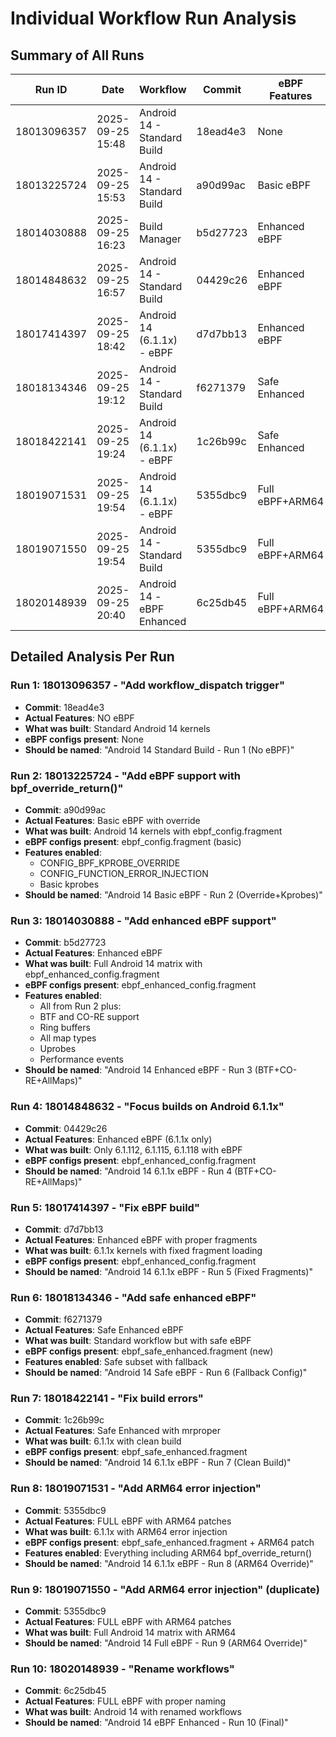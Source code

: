 # Individual Workflow Run Analysis

## Summary of All Runs

| Run ID | Date | Workflow | Commit | eBPF Features | Actual Functionality |
|--------|------|----------|---------|---------------|--------------------|
| 18013096357 | 2025-09-25 15:48 | Android 14 - Standard Build | 18ead4e3 | None | Standard kernel, no eBPF |
| 18013225724 | 2025-09-25 15:53 | Android 14 - Standard Build | a90d99ac | Basic eBPF | bpf_override_return() support |
| 18014030888 | 2025-09-25 16:23 | Build Manager | b5d27723 | Enhanced eBPF | Full eBPF stack with BTF |
| 18014848632 | 2025-09-25 16:57 | Android 14 - Standard Build | 04429c26 | Enhanced eBPF | 6.1.1x only with full eBPF |
| 18017414397 | 2025-09-25 18:42 | Android 14 (6.1.1x) - eBPF | d7d7bb13 | Enhanced eBPF | Fixed fragment loading |
| 18018134346 | 2025-09-25 19:12 | Android 14 - Standard Build | f6271379 | Safe Enhanced | Safe eBPF with fallback |
| 18018422141 | 2025-09-25 19:24 | Android 14 (6.1.1x) - eBPF | 1c26b99c | Safe Enhanced | Clean build fix |
| 18019071531 | 2025-09-25 19:54 | Android 14 (6.1.1x) - eBPF | 5355dbc9 | Full eBPF+ARM64 | ARM64 error injection |
| 18019071550 | 2025-09-25 19:54 | Android 14 - Standard Build | 5355dbc9 | Full eBPF+ARM64 | ARM64 error injection |
| 18020148939 | 2025-09-25 20:40 | Android 14 - eBPF Enhanced | 6c25db45 | Full eBPF+ARM64 | Renamed workflows |

## Detailed Analysis Per Run

### Run 1: 18013096357 - "Add workflow_dispatch trigger"
- **Commit**: 18ead4e3
- **Actual Features**: NO eBPF
- **What was built**: Standard Android 14 kernels
- **eBPF configs present**: None
- **Should be named**: "Android 14 Standard Build - Run 1 (No eBPF)"

### Run 2: 18013225724 - "Add eBPF support with bpf_override_return()"
- **Commit**: a90d99ac  
- **Actual Features**: Basic eBPF with override
- **What was built**: Android 14 kernels with ebpf_config.fragment
- **eBPF configs present**: ebpf_config.fragment (basic)
- **Features enabled**:
  - CONFIG_BPF_KPROBE_OVERRIDE
  - CONFIG_FUNCTION_ERROR_INJECTION
  - Basic kprobes
- **Should be named**: "Android 14 Basic eBPF - Run 2 (Override+Kprobes)"

### Run 3: 18014030888 - "Add enhanced eBPF support"
- **Commit**: b5d27723
- **Actual Features**: Enhanced eBPF 
- **What was built**: Full Android 14 matrix with ebpf_enhanced_config.fragment
- **eBPF configs present**: ebpf_enhanced_config.fragment
- **Features enabled**:
  - All from Run 2 plus:
  - BTF and CO-RE support
  - Ring buffers
  - All map types
  - Uprobes
  - Performance events
- **Should be named**: "Android 14 Enhanced eBPF - Run 3 (BTF+CO-RE+AllMaps)"

### Run 4: 18014848632 - "Focus builds on Android 6.1.1x"
- **Commit**: 04429c26
- **Actual Features**: Enhanced eBPF (6.1.1x only)
- **What was built**: Only 6.1.112, 6.1.115, 6.1.118 with eBPF
- **eBPF configs present**: ebpf_enhanced_config.fragment
- **Should be named**: "Android 14 6.1.1x eBPF - Run 4 (BTF+CO-RE+AllMaps)"

### Run 5: 18017414397 - "Fix eBPF build"
- **Commit**: d7d7bb13
- **Actual Features**: Enhanced eBPF with proper fragments
- **What was built**: 6.1.1x kernels with fixed fragment loading
- **eBPF configs present**: ebpf_enhanced_config.fragment
- **Should be named**: "Android 14 6.1.1x eBPF - Run 5 (Fixed Fragments)"

### Run 6: 18018134346 - "Add safe enhanced eBPF"
- **Commit**: f6271379
- **Actual Features**: Safe Enhanced eBPF
- **What was built**: Standard workflow but with safe eBPF
- **eBPF configs present**: ebpf_safe_enhanced.fragment (new)
- **Features enabled**: Safe subset with fallback
- **Should be named**: "Android 14 Safe eBPF - Run 6 (Fallback Config)"

### Run 7: 18018422141 - "Fix build errors"
- **Commit**: 1c26b99c
- **Actual Features**: Safe Enhanced with mrproper
- **What was built**: 6.1.1x with clean build
- **eBPF configs present**: ebpf_safe_enhanced.fragment
- **Should be named**: "Android 14 6.1.1x eBPF - Run 7 (Clean Build)"

### Run 8: 18019071531 - "Add ARM64 error injection"
- **Commit**: 5355dbc9
- **Actual Features**: FULL eBPF with ARM64 patches
- **What was built**: 6.1.1x with ARM64 error injection
- **eBPF configs present**: ebpf_safe_enhanced.fragment + ARM64 patch
- **Features enabled**: Everything including ARM64 bpf_override_return()
- **Should be named**: "Android 14 6.1.1x eBPF - Run 8 (ARM64 Override)"

### Run 9: 18019071550 - "Add ARM64 error injection" (duplicate)
- **Commit**: 5355dbc9
- **Actual Features**: FULL eBPF with ARM64 patches
- **What was built**: Full Android 14 matrix with ARM64
- **Should be named**: "Android 14 Full eBPF - Run 9 (ARM64 Override)"

### Run 10: 18020148939 - "Rename workflows"
- **Commit**: 6c25db45
- **Actual Features**: FULL eBPF with proper naming
- **What was built**: Android 14 with renamed workflows
- **Should be named**: "Android 14 eBPF Enhanced - Run 10 (Final)"
